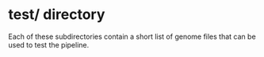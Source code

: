 # test/ directory

Each of these subdirectories contain a short list of genome files that can be used to test the pipeline.
